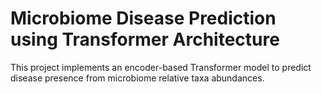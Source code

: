 # Microbiome Disease Prediction using Transformer Architecture 
 This project implements an encoder-based Transformer model to predict disease presence from microbiome relative taxa abundances.
